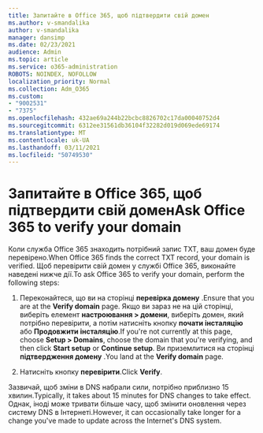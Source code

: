 ```yaml
---
title: Запитайте в Office 365, щоб підтвердити свій домен
ms.author: v-smandalika
author: v-smandalika
manager: dansimp
ms.date: 02/23/2021
audience: Admin
ms.topic: article
ms.service: o365-administration
ROBOTS: NOINDEX, NOFOLLOW
localization_priority: Normal
ms.collection: Adm_O365
ms.custom:
- "9002531"
- "7375"
ms.openlocfilehash: 432ae69a244b22bcbc8826702c17da00040752d4
ms.sourcegitcommit: 6312ee31561db36104f32282d019d069ede69174
ms.translationtype: MT
ms.contentlocale: uk-UA
ms.lasthandoff: 03/11/2021
ms.locfileid: "50749530"
---
```

# <a name="ask-office-365-to-verify-your-domain"></a><span data-ttu-id="38eb6-102">Запитайте в Office 365, щоб підтвердити свій домен</span><span class="sxs-lookup"><span data-stu-id="38eb6-102">Ask Office 365 to verify your domain</span></span>

<span data-ttu-id="38eb6-103">Коли служба Office 365 знаходить потрібний запис TXT, ваш домен буде перевірено.</span><span class="sxs-lookup"><span data-stu-id="38eb6-103">When Office 365 finds the correct TXT record, your domain is verified.</span></span> <span data-ttu-id="38eb6-104">Щоб перевірити свій домен у службі Office 365, виконайте наведені нижче дії.</span><span class="sxs-lookup"><span data-stu-id="38eb6-104">To ask Office 365 to verify your domain, perform the following steps:</span></span>

1. <span data-ttu-id="38eb6-105">Переконайтеся, що ви на сторінці **перевірка домену** .</span><span class="sxs-lookup"><span data-stu-id="38eb6-105">Ensure that you are at the **Verify domain** page.</span></span> <span data-ttu-id="38eb6-106">Якщо ви зараз не на цій сторінці, виберіть елемент **настроювання > домени**, виберіть домен, який потрібно перевірити, а потім натисніть кнопку **почати інсталяцію** або **Продовжити інсталяцію**.</span><span class="sxs-lookup"><span data-stu-id="38eb6-106">If you're not currently at this page, choose **Setup > Domains**, choose the domain that you're verifying, and then click **Start setup** or **Continue setup**.</span></span> <span data-ttu-id="38eb6-107">Ви приземлитися на сторінці **підтвердження домену** .</span><span class="sxs-lookup"><span data-stu-id="38eb6-107">You land at the **Verify domain** page.</span></span>

2. <span data-ttu-id="38eb6-108">Натисніть кнопку **перевірити**.</span><span class="sxs-lookup"><span data-stu-id="38eb6-108">Click **Verify**.</span></span>

<span data-ttu-id="38eb6-109">Зазвичай, щоб зміни в DNS набрали сили, потрібно приблизно 15 хвилин.</span><span class="sxs-lookup"><span data-stu-id="38eb6-109">Typically, it takes about 15 minutes for DNS changes to take effect.</span></span> <span data-ttu-id="38eb6-110">Однак, іноді може тривати більше часу, щоб змінити оновлення через систему DNS в Інтернеті.</span><span class="sxs-lookup"><span data-stu-id="38eb6-110">However, it can occasionally take longer for a change you've made to update across the Internet's DNS system.</span></span>

